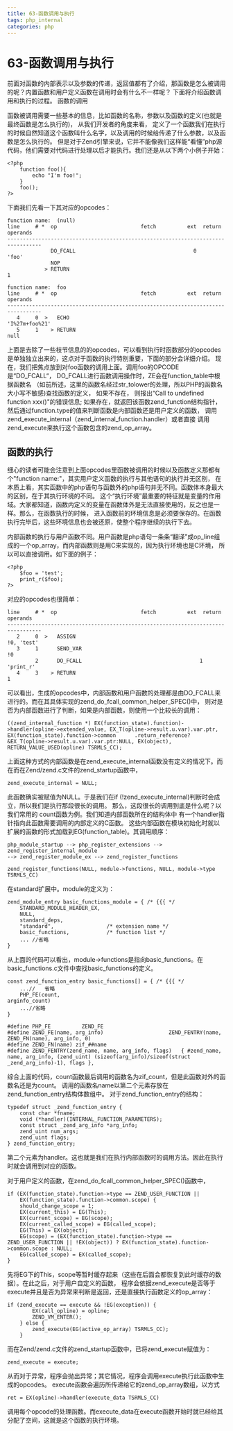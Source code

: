 ```yaml
---
title: 63-函数调用与执行
tags: php_internal
categories: php
---
```


# 63-函数调用与执行
前面对函数的内部表示以及参数的传递，返回值都有了介绍，那函数是怎么被调用的呢？内置函数和用户定义函数在调用时会有什么不一样呢？ 下面将介绍函数调用和执行的过程。
函数的调用

函数被调用需要一些基本的信息，比如函数的名称，参数以及函数的定义(也就是最终函数是怎么执行的)， 从我们开发者的角度来看， 定义了一个函数我们在执行的时候自然知道这个函数叫什么名字，以及调用的时候给传递了什么参数，以及函数是怎么执行的。 但是对于Zend引擎来说，它并不能像我们这样能“看懂”php源代码，他们需要对代码进行处理以后才能执行。我们还是从以下两个小例子开始：

    <?php
        function foo(){
            echo "I'm foo!";
        }   
        foo();
    ?>

下面我们先看一下其对应的opcodes：

    function name:  (null)
    line     # *  op                           fetch          ext  return  operands
    ---------------------------------------------------------------------------------
                  DO_FCALL                                      0          'foo'
                  NOP                                                      
                > RETURN                                                   1

    function name:  foo
    line     # *  op                           fetch          ext  return  operands
    ---------------------------------------------------------------------------------
       4     0  >   ECHO                                                     'I%27m+foo%21'
       5     1    > RETURN                                                   null

上面是去除了一些枝节信息的的opcodes，可以看到执行时函数部分的opcodes是单独独立出来的，这点对于函数的执行特别重要，下面的部分会详细介绍。 现在，我们把焦点放到对foo函数的调用上面。调用foo的OPCODE是“DO_FCALL“， DO_FCALL进行函数调用操作时，ZE会在function_table中根据函数名 （如前所述，这里的函数名经过str_tolower的处理，所以PHP的函数名大小写不敏感)查找函数的定义， 如果不存在， 则报出“Call to undefined function xxx()"的错误信息; 如果存在，就返回该函数zend_function结构指针， 然后通过function.type的值来判断函数是内部函数还是用户定义的函数， 调用zend_execute_internal（zend_internal_function.handler）或者直接 调用zend_execute来执行这个函数包含的zend_op_array。
## 函数的执行

细心的读者可能会注意到上面opcodes里函数被调用的时候以及函数定义那都有个"function name:"，其实用户定义函数的执行与其他语句的执行并无区别， 在本质上看，其实函数中的php语句与函数外的php语句并无不同。函数体本身最大的区别，在于其执行环境的不同。 这个“执行环境”最重要的特征就是变量的作用域。大家都知道，函数内定义的变量在函数体外是无法直接使用的，反之也是一样。那么，在函数执行的时候， 进入函数前的环境信息是必须要保存的。在函数执行完毕后，这些环境信息也会被还原，使整个程序继续的执行下去。

内部函数的执行与用户函数不同。用户函数是php语句一条条“翻译”成op_line组成的一个op_array，而内部函数则是用C来实现的，因为执行环境也是C环境， 所以可以直接调用。如下面的例子：

    <?php
        $foo = 'test';
        print_r($foo);
    ?>

对应的opcodes也很简单：

    line     # *  op                           fetch          ext  return  operands
    ---------------------------------------------------------------------------------
       2     0  >   ASSIGN                                                   !0, 'test'
       3     1      SEND_VAR                                                 !0
             2      DO_FCALL                                      1          'print_r'
       4     3    > RETURN                                                   1

可以看出，生成的opcodes中，内部函数和用户函数的处理都是由DO_FCALL来进行的。而在其具体实现的zend_do_fcall_common_helper_SPEC()中， 则对是否为内部函数进行了判断，如果是内部函数，则使用一个比较长的调用：

    ((zend_internal_function *) EX(function_state).function)->handler(opline->extended_value, EX_T(opline->result.u.var).var.ptr, EX(function_state).function->common      .return_reference?&EX_T(opline->result.u.var).var.ptr:NULL, EX(object), RETURN_VALUE_USED(opline) TSRMLS_CC);

上面这种方式的内部函数是在zend_execute_internal函数没有定义的情况下。而在而在Zend/zend.c文件的zend_startup函数中，

    zend_execute_internal = NULL;

此函数确实被赋值为NULL。于是我们在if (!zend_execute_internal)判断时会成立，所以我们是执行那段很长的调用。 那么，这段很长的调用到底是什么呢？以我们常用的 count函数为例。我们知道内部函数所在的结构体中 有一个handler指针指向此函数需要调用的内部定义的C函数。 这些内部函数在模块初始化时就以扩展的函数的形式加载到EG(function_table)。其调用顺序：

    php_module_startup --> php_register_extensions --> zend_register_internal_module
    --> zend_register_module_ex --> zend_register_functions

    zend_register_functions(NULL, module->functions, NULL, module->type TSRMLS_CC)

在standard扩展中。module的定义为：

    zend_module_entry basic_functions_module = { /* {{{ */
        STANDARD_MODULE_HEADER_EX,
        NULL,
        standard_deps,
        "standard",                 /* extension name */
        basic_functions,            /* function list */
        ... //省略
    }

从上面的代码可以看出，module->functions是指向basic_functions。在basic_functions.c文件中查找basic_functions的定义。

    const zend_function_entry basic_functions[] = { /* {{{ */
        ...//   省略
        PHP_FE(count,                                                           arginfo_count)
        ...//省略
    }

    #define PHP_FE          ZEND_FE
    #define ZEND_FE(name, arg_info)                     ZEND_FENTRY(name, ZEND_FN(name), arg_info, 0)
    #define ZEND_FN(name) zif_##name
    #define ZEND_FENTRY(zend_name, name, arg_info, flags)   { #zend_name, name, arg_info, (zend_uint) (sizeof(arg_info)/sizeof(struct _zend_arg_info)-1), flags },

综合上面的代码，count函数最后调用的函数名为zif_count，但是此函数对外的函数名还是为count。 调用的函数名name以第二个元素存放在zend_function_entry结构体数组中。 对于zend_function_entry的结构：

    typedef struct _zend_function_entry {
        const char *fname;
        void (*handler)(INTERNAL_FUNCTION_PARAMETERS);
        const struct _zend_arg_info *arg_info;
        zend_uint num_args;
        zend_uint flags;
    } zend_function_entry;

第二个元素为handler。这也就是我们在执行内部函数时的调用方法。因此在执行时就会调用到对应的函数。

对于用户定义的函数，在zend_do_fcall_common_helper_SPEC()函数中，

    if (EX(function_state).function->type == ZEND_USER_FUNCTION ||
        EX(function_state).function->common.scope) {
        should_change_scope = 1;
        EX(current_this) = EG(This);
        EX(current_scope) = EG(scope);
        EX(current_called_scope) = EG(called_scope);
        EG(This) = EX(object);
        EG(scope) = (EX(function_state).function->type == ZEND_USER_FUNCTION || !EX(object)) ? EX(function_state).function->common.scope : NULL;
        EG(called_scope) = EX(called_scope);
    }

先将EG下的This，scope等暂时缓存起来（这些在后面会都恢复到此时缓存的数据）。在此之后，对于用户自定义的函数， 程序会依据zend_execute是否等于execute并且是否为异常来判断是返回，还是直接执行函数定义的op_array：

    if (zend_execute == execute && !EG(exception)) {
            EX(call_opline) = opline;
            ZEND_VM_ENTER();
        } else {
            zend_execute(EG(active_op_array) TSRMLS_CC);
        }

而在Zend/zend.c文件的zend_startup函数中，已将zend_execute赋值为：

    zend_execute = execute;

从而对于异常，程序会抛出异常；其它情况，程序会调用execute执行此函数中生成的opcodes。 execute函数会遍历所传递给它的zend_op_array数组，以方式

    ret = EX(opline)->handler(execute_data TSRMLS_CC)

调用每个opcode的处理函数。而execute_data在execute函数开始时就已经给其分配了空间，这就是这个函数的执行环境。
